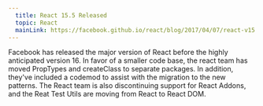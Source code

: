 ```yaml
---
  title: React 15.5 Released
  topic: React
  mainLink: https://facebook.github.io/react/blog/2017/04/07/react-v15.5.0.html
---
```


Facebook has released the major version of React before the highly anticipated
version 16. In favor of a smaller code base, the react team has moved PropTypes
and createClass to separate packages. In addition, they've included a codemod
to assist with the migration to the new patterns. The React team is also
discontinuing support for React Addons, and the Reat Test Utils are moving from
React to React DOM.
